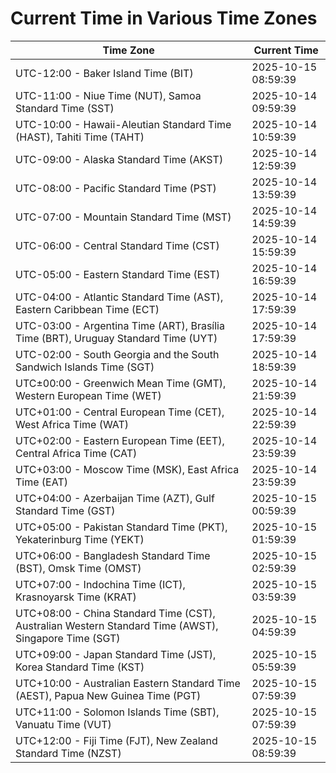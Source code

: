 # Current Time in Various Time Zones

| Time Zone | Current Time |
|-----------|--------------|
| UTC-12:00 - Baker Island Time (BIT) | 2025-10-15 08:59:39 |
| UTC-11:00 - Niue Time (NUT), Samoa Standard Time (SST) | 2025-10-14 09:59:39 |
| UTC-10:00 - Hawaii-Aleutian Standard Time (HAST), Tahiti Time (TAHT) | 2025-10-14 10:59:39 |
| UTC-09:00 - Alaska Standard Time (AKST) | 2025-10-14 12:59:39 |
| UTC-08:00 - Pacific Standard Time (PST) | 2025-10-14 13:59:39 |
| UTC-07:00 - Mountain Standard Time (MST) | 2025-10-14 14:59:39 |
| UTC-06:00 - Central Standard Time (CST) | 2025-10-14 15:59:39 |
| UTC-05:00 - Eastern Standard Time (EST) | 2025-10-14 16:59:39 |
| UTC-04:00 - Atlantic Standard Time (AST), Eastern Caribbean Time (ECT) | 2025-10-14 17:59:39 |
| UTC-03:00 - Argentina Time (ART), Brasília Time (BRT), Uruguay Standard Time (UYT) | 2025-10-14 17:59:39 |
| UTC-02:00 - South Georgia and the South Sandwich Islands Time (SGT) | 2025-10-14 18:59:39 |
| UTC±00:00 - Greenwich Mean Time (GMT), Western European Time (WET) | 2025-10-14 21:59:39 |
| UTC+01:00 - Central European Time (CET), West Africa Time (WAT) | 2025-10-14 22:59:39 |
| UTC+02:00 - Eastern European Time (EET), Central Africa Time (CAT) | 2025-10-14 23:59:39 |
| UTC+03:00 - Moscow Time (MSK), East Africa Time (EAT) | 2025-10-14 23:59:39 |
| UTC+04:00 - Azerbaijan Time (AZT), Gulf Standard Time (GST) | 2025-10-15 00:59:39 |
| UTC+05:00 - Pakistan Standard Time (PKT), Yekaterinburg Time (YEKT) | 2025-10-15 01:59:39 |
| UTC+06:00 - Bangladesh Standard Time (BST), Omsk Time (OMST) | 2025-10-15 02:59:39 |
| UTC+07:00 - Indochina Time (ICT), Krasnoyarsk Time (KRAT) | 2025-10-15 03:59:39 |
| UTC+08:00 - China Standard Time (CST), Australian Western Standard Time (AWST), Singapore Time (SGT) | 2025-10-15 04:59:39 |
| UTC+09:00 - Japan Standard Time (JST), Korea Standard Time (KST) | 2025-10-15 05:59:39 |
| UTC+10:00 - Australian Eastern Standard Time (AEST), Papua New Guinea Time (PGT) | 2025-10-15 07:59:39 |
| UTC+11:00 - Solomon Islands Time (SBT), Vanuatu Time (VUT) | 2025-10-15 07:59:39 |
| UTC+12:00 - Fiji Time (FJT), New Zealand Standard Time (NZST) | 2025-10-15 08:59:39 |
